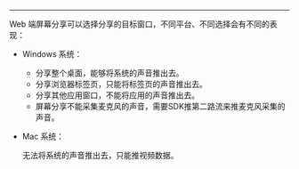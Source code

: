 <Title>Web 平台屏幕分享，如何将系统声音和麦克风声音分享出去？</Title>



- - - 

Web 端屏幕分享可以选择分享的目标窗口，不同平台、不同选择会有不同的表现：  

- Windows 系统：
    - 分享整个桌面，能够将系统的声音推出去。
    - 分享浏览器标签页，只能将标签页的声音推出去。
    - 分享其他应用窗口，不能将应用的声音推出去。
    - 屏幕分享不能采集麦克风的声音，需要SDK推第二路流来推麦克风采集的声音。

- Mac 系统：  

    无法将系统的声音推出去，只能推视频数据。